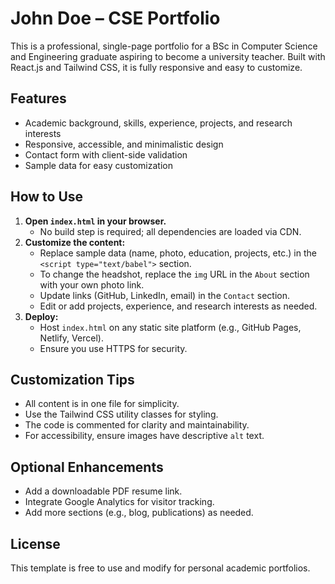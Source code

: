 # John Doe – CSE Portfolio

This is a professional, single-page portfolio for a BSc in Computer Science and Engineering graduate aspiring to become a university teacher. Built with React.js and Tailwind CSS, it is fully responsive and easy to customize.

## Features
- Academic background, skills, experience, projects, and research interests
- Responsive, accessible, and minimalistic design
- Contact form with client-side validation
- Sample data for easy customization

## How to Use
1. **Open `index.html` in your browser.**
   - No build step is required; all dependencies are loaded via CDN.
2. **Customize the content:**
   - Replace sample data (name, photo, education, projects, etc.) in the `<script type="text/babel">` section.
   - To change the headshot, replace the `img` URL in the `About` section with your own photo link.
   - Update links (GitHub, LinkedIn, email) in the `Contact` section.
   - Edit or add projects, experience, and research interests as needed.
3. **Deploy:**
   - Host `index.html` on any static site platform (e.g., GitHub Pages, Netlify, Vercel).
   - Ensure you use HTTPS for security.

## Customization Tips
- All content is in one file for simplicity.
- Use the Tailwind CSS utility classes for styling.
- The code is commented for clarity and maintainability.
- For accessibility, ensure images have descriptive `alt` text.

## Optional Enhancements
- Add a downloadable PDF resume link.
- Integrate Google Analytics for visitor tracking.
- Add more sections (e.g., blog, publications) as needed.

## License
This template is free to use and modify for personal academic portfolios.
